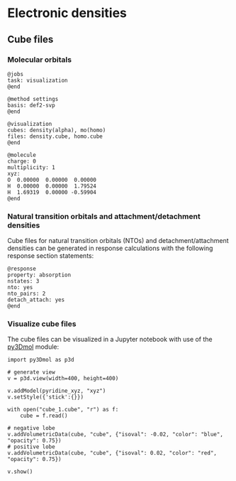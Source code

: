 # Electronic densities

## Cube files

### Molecular orbitals

```
@jobs
task: visualization
@end

@method settings
basis: def2-svp
@end

@visualization
cubes: density(alpha), mo(homo)
files: density.cube, homo.cube
@end

@molecule
charge: 0
multiplicity: 1
xyz:
O  0.00000  0.00000  0.00000
H  0.00000  0.00000  1.79524
H  1.69319  0.00000 -0.59904
@end 
```

### Natural transition orbitals and attachment/detachment densities

Cube files for natural transition orbitals (NTOs) and detachment/attachment densities can be generated in response calculations with the following response section statements:

```
@response
property: absorption
nstates: 3
nto: yes
nto_pairs: 2
detach_attach: yes
@end
```

### Visualize cube files

The cube files can be visualized in a Jupyter notebook with use of the [py3Dmol](https://pypi.org/project/py3Dmol/) module:

```
import py3Dmol as p3d

# generate view
v = p3d.view(width=400, height=400)

v.addModel(pyridine_xyz, "xyz")
v.setStyle({'stick':{}})

with open("cube_1.cube", "r") as f:
    cube = f.read()

# negative lobe    
v.addVolumetricData(cube, "cube", {"isoval": -0.02, "color": "blue", "opacity": 0.75})
# positive lobe
v.addVolumetricData(cube, "cube", {"isoval": 0.02, "color": "red", "opacity": 0.75})

v.show()
```

